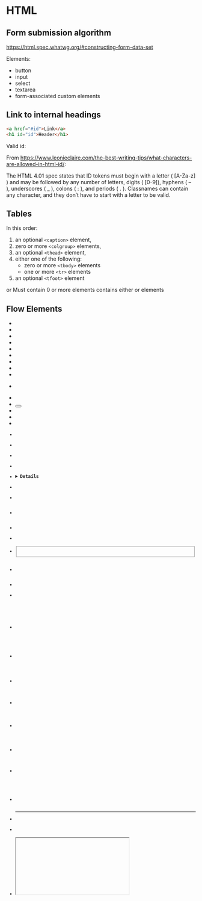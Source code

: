 # HTML

## Form submission algorithm

https://html.spec.whatwg.org/#constructing-form-data-set

Elements:
- button
- input
- select
- textarea
- form-associated custom elements


## Link to internal headings

```html
<a href="#id">Link</a>
<h1 id="id">Header</h1>
```

Valid id:

From <https://www.leonieclaire.com/the-best-writing-tips/what-characters-are-allowed-in-html-id/>:

The HTML 4.01 spec states that ID tokens must begin with a letter (
[A-Za-z] ) and may be followed by any number of letters, digits (
[0-9]), hyphens ( – ), underscores ( _ ), colons ( : ), and periods ( .
). Classnames can contain any character, and they don’t have to start
with a letter to be valid.

## Tables

In this order:
1. an optional `<caption>` element,
2. zero or more `<colgroup>` elements,
3. an optional `<thead>` element,
4. either one of the following:
   - zero or more `<tbody>` elements
   - one or more `<tr>` elements
5. an optional `<tfoot>` element

<thead> or <tbody> Must contain 0 or more <tr> elements
<tr> contains either <td> or <th> elements

## Flow Elements

- <a>
- <abbr>
- <address>
- <article>
- <aside>
- <audio>
- <b>
- <bdo>
- <bdi>
- <blockquote>
- <br>
- <button>
- <canvas>
- <cite>
- <code>
- <command>
- <data>
- <datalist>
- <del>
- <details>
- <dfn>
- <div>
- <dl>
- <em>
- <embed>
- <fieldset>
- <figure>
- <footer>
- <form>
- <h1>
- <h2>
- <h3>
- <h4>
- <h5>
- <h6>
- <header>
- <hgroup>
- <hr>
- <i>
- <iframe>
- <img>
- <input>
- <ins>
- <kbd>
- <keygen>
- <label>
- <main>
- <map>
- <mark>
- <math>
- <menu>
- <meter>
- <nav>
- <noscript>
- <object>
- <ol>
- <output>
- <p>
- <picture>
- <pre>
- <progress>
- <q>
- <ruby>
- <s>
- <samp>
- <script>
- <section>
- <select>
- <small>
- <span>
- <strong>
- <sub>
- <sup>
- <svg>
- <table>
- <template>
- <textarea>
- <time>
- <u>
- <ul>
- <var>
- <video>
- <wbr>
